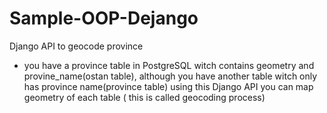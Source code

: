 # Sample-OOP-Dejango
Django API to geocode province
* you have a province table in PostgreSQL witch contains geometry and provine_name(ostan table), although you have another table witch only has province name(province table) using this Django API you can map geometry of each table ( this is called geocoding process)  
  
  
  
